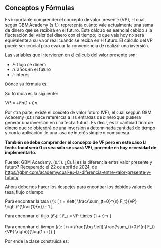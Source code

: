 ## Conceptos y Fórmulas 

Es importante comprender el concepto de valor presente (VP), el cual, según GBM Academy (s.f.), representa cuánto vale actualmente una suma de dinero que se recibirá en el futuro. Este cálculo es esencial debido a la fluctuación del valor del dinero con el tiempo; lo que vale hoy no será equivalente a su valor real cuando se reciba en el futuro. El cálculo del VP puede ser crucial para evaluar la conveniencia de realizar una inversión.

Las variables que intervienen en el cálculo del valor presente son:

- $F$: flujo de dinero
- $n$: años en el futuro
- $i$: interés

Dónde su fórmula es:

Su fórmula es la siguiente:

$VP= \div{Fn}{(1+i)n}$

Por otra parte, existe el conceto de valor futuro (VF), el cual segpun GBM Academy (s.f.) hace referencia a las entradas de dinero que pudiera generar una inversión en una fecha futura.  Es decir, es la cantidad final de dinero que se obtendrá de una inversión a determinada cantidad de tiempo y con la aplicación de una tasa de interés simple o compuesta

**También se debe comprender el concepto de VF pero en este caso la fecha focal será 0 (o sea sólo se usará VP), por ende no hay necesidad de implementarlo.**

Fuente: GBM Academy. (s.f.). ¿Cuál es la diferencia entre valor presente y futuro? Recuperado el 22 de abril de 2024, de https://gbm.com/academy/cual-es-la-diferencia-entre-valor-presente-y-futuro/ 

Ahora debemos hacer los despejes para encontrar los debidos valores de tasa, flujo o tiempo.


Para encontrar la tasa ($r$):
\[ r = \left( \frac{\sum_{t=0}^{n} F_t}{VP} \right)^{\frac{1}{n}} - 1 \]

Para encontrar el flujo ($F_t$):
\[ F_t = VP \times (1 + r)^t \]

Para encontrar el tiempo ($n$):
\[ n = \frac{\log \left( \frac{\sum_{t=0}^{n} F_t}{VP} \right)}{\log(1 + r)} \]





Por ende la clase construida es: